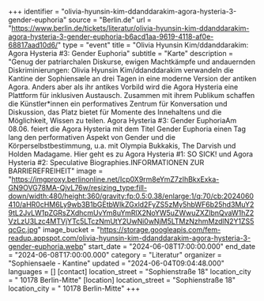 +++
identifier = "olivia-hyunsin-kim-ddanddarakim-agora-hysteria-3-gender-euphoria"
source = "Berlin.de"
url = "https://www.berlin.de/tickets/literatur/olivia-hyunsin-kim-ddanddarakim-agora-hysteria-3-gender-euphoria-b6acd1aa-9619-4118-af0e-68817aad10d6/"
type = "event"
title = "Olivia Hyunsin Kim/ddanddarakim: Agora Hysteria #3: Gender Euphoria"
subtitle = "Karte"
description = "Genug der patriarchalen Diskurse, ewigen Machtkämpfe und andauernden Diskriminierungen: Olivia Hyunsin Kim/ddanddarakim verwandeln die Kantine der Sophiensæle an drei Tagen in eine moderne Version der antiken Agora. Anders aber als ihr antikes Vorbild wird die Agora Hysteria eine Plattform für inklusiven Austausch. Zusammen mit ihrem Publikum schaffen die Künstler*innen ein performatives Zentrum für Konversation und Diskussion, das Platz bietet für Momente des Innehaltens und die Möglichkeit, Wissen zu teilen. Agora Hysteria #3: Gender EuphoriaAm 08.06. feiert die Agora Hysteria mit dem Titel Gender Euphoria einen Tag lang den performativen Aspekt von Gender und die Körperselbstbestimmung, u.a. mit Olympia Bukkakis, The Darvish und Holden Madagame. Hier geht es zu Agora Hysteria #1: SO SICK! und Agora Hysteria #2: Speculative Biographies.INFORMATIONEN ZUR BARRIEREFREIHEIT"
image = "https://imgproxy.berlinonline.net/Icp0X9rm8eYmZ7zIhBkxExka-GN9OVG78MA-QjvL76w/resizing_type:fill-down/width:480/height:360/gravity:fp:0.5:0.38/enlarge:1/q:70/cb:2024060410/aHR0cHM6Ly9wb3B1bGEtbWlkZGxld2FyZS5zMy5hbWF6b25hd3MuY29tL2JvLW1pZGRsZXdhcmUvYm8uYmRlX2NoYW5uZWwuZXZlbnQvaW1hZ2VzLzU3Lzc4MTVjYTc5LTczNmUtY2UwNi0wNjM5LTMzNzhmMzdlN2Y1ZS5qcGc.jpg"
image_bucket = "https://storage.googleapis.com/fem-readup.appspot.com/olivia-hyunsin-kim-ddanddarakim-agora-hysteria-3-gender-euphoria.webp"
start_date = "2024-06-08T17:00:00.000"
end_date = "2024-06-08T17:00:00.000"
category = "Literatur"
organizer = "Sophiensaele - Kantine"
updated = "2024-06-04T09:04:48.000"
languages = []
[contact]
location_street = "Sophienstraße 18"
location_city = " 10178 Berlin-Mitte"
[location]
location_street = "Sophienstraße 18"
location_city = " 10178 Berlin-Mitte"
+++